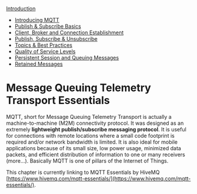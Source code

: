 [Introduction](../mqtt/readme.md)
* [Introducing MQTT](https://www.hivemq.com/blog/mqtt-essentials-part-1-introducing-mqtt)
* [Publish & Subscribe Basics](https://www.hivemq.com/blog/mqtt-essentials-part2-publish-subscribe)
* [Client, Broker and Connection Establishment](https://www.hivemq.com/blog/mqtt-essentials-part-3-client-broker-connection-establishment)
* [Publish, Subscribe & Unsubscribe](https://www.hivemq.com/blog/mqtt-essentials-part-4-mqtt-publish-subscribe-unsubscribe)
* [Topics & Best Practices](https://www.hivemq.com/blog/mqtt-essentials-part-5-mqtt-topics-best-practices)
* [Quality of Service Levels](https://www.hivemq.com/blog/mqtt-essentials-part-6-mqtt-quality-of-service-levels)
* [Persistent Session and Queuing Messages](https://www.hivemq.com/blog/mqtt-essentials-part-7-persistent-session-queuing-messages)
* [Retained Messages](https://www.hivemq.com/blog/mqtt-essentials-part-8-retained-messages)

# Message Queuing Telemetry Transport Essentials

MQTT, short for Message Queuing Telemetry Transport is actually a machine-to-machine (M2M) connectivity protocol. It was designed as an extremely **lightweight publish/subscribe messaging protocol**. It is useful for connections with remote locations where a small code footprint is required and/or network bandwidth is limited. It is also ideal for mobile applications because of its small size, low power usage, minimized data packets, and efficient distribution of information to one or many receivers (more...). Basically MQTT is one of pillars of the Internet of Things.

This chapter is currently linking to MQTT Essentials by HiveMQ [https://www.hivemq.com/mqtt-essentials/](https://www.hivemq.com/mqtt-essentials/).
